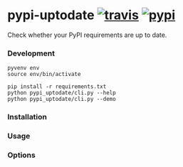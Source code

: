 # pypi-uptodate [![travis][travis-image]][travis-url] [![pypi][pypi-image]][pypi-url]
Check whether your PyPI requirements are up to date.

### Development

    pyvenv env
    source env/bin/activate

    pip install -r requirements.txt
    python pypi_uptodate/cli.py --help
    python pypi_uptodate/cli.py --demo


### Installation


### Usage


### Options

[travis-image]: https://travis-ci.com/ekonstantinidis/pypi-uptodate.svg?token=9QR4ewbqbkEmHps6q5sq&branch=master
[travis-url]: https://travis-ci.com/ekonstantinidis/pypi-uptodate

[pypi-image]: https://badge.fury.io/py/pypi-uptodate.svg
[pypi-url]: https://pypi.python.org/pypi/pypi-uptodate/
